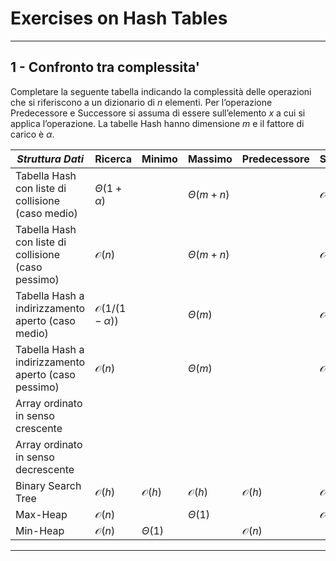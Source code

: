 # Exercises on Hash Tables

---

## 1 - Confronto tra complessita' 

Completare la seguente tabella indicando la complessità delle operazioni che si riferiscono a un dizionario
di $n$ elementi. Per l’operazione Predecessore e Successore si assuma di essere sull’elemento $x$ a cui si applica 
l’operazione. La tabelle Hash hanno dimensione $m$ e il fattore di carico è $\alpha$.

| _Struttura Dati_                                    	| **Ricerca**                 	| **Minimo**       	| **Massimo**      	| **Predecessore** 	| **Successore**     	| **Costruzione**             	|
|-----------------------------------------------------	|-----------------------------	|------------------	|------------------	|------------------	|--------------------	|-----------------------------	|
| Tabella Hash con liste di collisione (caso medio)   	| $\Theta(1+\alpha)$          	|                  	| $\Theta(m+n)$    	|                  	| $\mathcal{O}(m+n)$ 	| $\Theta(n)$                 	|
| Tabella Hash con liste di collisione (caso pessimo) 	| $\mathcal{O}(n)$            	|                  	| $\Theta(m+n)$    	|                  	| $\mathcal{O}(m+n)$ 	| $\Theta(n)$                 	|
| Tabella Hash a indirizzamento aperto (caso medio)   	| $\mathcal{O}(1/(1-\alpha))$ 	|                  	| $\Theta(m)$      	|                  	| $\mathcal{O}(m)$   	| $\mathcal{O}(n/(1-\alpha))$ 	|
| Tabella Hash a indirizzamento aperto (caso pessimo) 	| $\mathcal{O}(n)$            	|                  	| $\Theta(m)$      	|                  	| $\mathcal{O}(m)$   	| $\mathcal{O}(n^{2})$        	|
| Array ordinato in senso crescente                   	|                             	|                  	|                  	|                  	|                    	|                             	|
| Array ordinato in senso decrescente                 	|                             	|                  	|                  	|                  	|                    	|                             	|
| Binary Search Tree                                  	| $\mathcal{O}(h)$            	| $\mathcal{O}(h)$ 	| $\mathcal{O}(h)$ 	| $\mathcal{O}(h)$ 	| $\mathcal{O}(h)$   	| $\mathcal{O}(nlog(n))$      	|
| Max-Heap                                            	| $\mathcal{O}(n)$            	|                  	| $\Theta(1)$      	|                  	| $\mathcal{O}(n)$   	| $\mathcal{O}(n)$            	|
| Min-Heap                                            	| $\mathcal{O}(n)$            	| $\Theta(1)$      	|                  	| $\mathcal{O}(n)$ 	|                    	| $\mathcal{O}(n)$            	|

---
